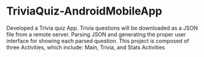 # TriviaQuiz-AndroidMobileApp

Developed a Trivia quiz App. Trivia questions will be downloaded as a JSON file from a remote server. Parsing JSON and
generating the proper user interface for showing each parsed question. 
This project is composed of three Activities, which include: Main, Trivia, and Stats Activities
